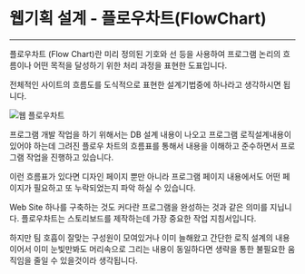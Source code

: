 # 웹기획 설계 - 플로우차트(FlowChart)

---

플로우차트 (Flow Chart)란
미리 정의된 기호와 선 등을 사용하여 프로그램 논리의 흐름이나 어떤 목적을 달성하기 위한 처리 과정을 표현한 도표입니다.

전체적인 사이트의 흐름도를 도식적으로 표현한 설계기법중에 하나라고 생각하시면 됩니다.

![웹 플로우차트](https://img1.daumcdn.net/thumb/R800x0/?scode=mtistory2&fname=https%3A%2F%2Ft1.daumcdn.net%2Fcfile%2Ftistory%2F237F664856B7621D05)

프로그램 개발 작업을 하기 위해서는 DB 설계 내용이 나오고 프로그램 로직설계내용이 있어야 하는데 그려진 플로우 차트의 흐름표를 통해서 내용을 이해하고 준수하면서 프로그램 작업을 진행하고 있습니다.

이런 흐름표가 있다면 디자인 페이지 뿐만 아니라 프로그램 페이지 내용에서도
어떤 페이지가 필요하고 또 누락되었는지 파악 하실 수 있습니다.

Web Site 하나를 구축하는 것도 커다란 프로그램을 완성하는 것과 같은 의미를 지닙니다.
플로우차트는 스토리보드를 제작하는데 가장 중요한 작업 지침서입니다.

하지만 팀 호흡이 잘맞는 구성원이 모여있거나
이미 늘해왔고 간단한 로직 설계의 내용이어서 이미 눈빛만봐도 머리속으로 그리는 내용이 동일하다면
생략을 통한 불필요한 움직임을 줄일 수 있을것이라 생각됩니다.
